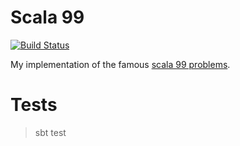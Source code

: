Scala 99
========

[![Build Status](https://travis-ci.org/valydia/scala-99.svg?branch=master)](https://travis-ci.org/valydia/scala-99)

My implementation of the famous [scala 99 problems][scala-99].

[scala-99]: http://aperiodic.net/phil/scala/s-99/

Tests
=====

> sbt test
